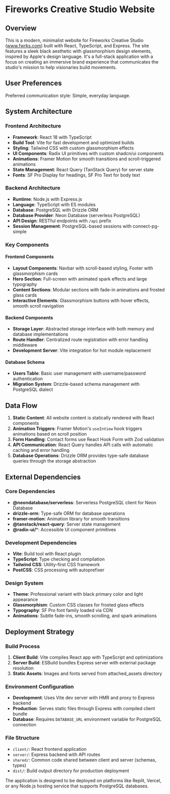# Fireworks Creative Studio Website

## Overview

This is a modern, minimalist website for Fireworks Creative Studio (www.fwrks.com) built with React, TypeScript, and Express. The site features a sleek black aesthetic with glassmorphism design elements, inspired by Apple's design language. It's a full-stack application with a focus on creating an immersive brand experience that communicates the studio's mission to help visionaries build movements.

## User Preferences

Preferred communication style: Simple, everyday language.

## System Architecture

### Frontend Architecture
- **Framework**: React 18 with TypeScript
- **Build Tool**: Vite for fast development and optimized builds
- **Styling**: Tailwind CSS with custom glassmorphism effects
- **UI Components**: Radix UI primitives with custom shadcn/ui components
- **Animations**: Framer Motion for smooth transitions and scroll-triggered animations
- **State Management**: React Query (TanStack Query) for server state
- **Fonts**: SF Pro Display for headings, SF Pro Text for body text

### Backend Architecture
- **Runtime**: Node.js with Express.js
- **Language**: TypeScript with ES modules
- **Database**: PostgreSQL with Drizzle ORM
- **Database Provider**: Neon Database (serverless PostgreSQL)
- **API Design**: RESTful endpoints with `/api` prefix
- **Session Management**: PostgreSQL-based sessions with connect-pg-simple

### Key Components

#### Frontend Components
- **Layout Components**: Navbar with scroll-based styling, Footer with glassmorphism cards
- **Hero Section**: Full-screen with animated spark effects and large typography
- **Content Sections**: Modular sections with fade-in animations and frosted glass cards
- **Interactive Elements**: Glassmorphism buttons with hover effects, smooth scroll navigation

#### Backend Components
- **Storage Layer**: Abstracted storage interface with both memory and database implementations
- **Route Handler**: Centralized route registration with error handling middleware
- **Development Server**: Vite integration for hot module replacement

#### Database Schema
- **Users Table**: Basic user management with username/password authentication
- **Migration System**: Drizzle-based schema management with PostgreSQL dialect

## Data Flow

1. **Static Content**: All website content is statically rendered with React components
2. **Animation Triggers**: Framer Motion's `useInView` hook triggers animations based on scroll position
3. **Form Handling**: Contact forms use React Hook Form with Zod validation
4. **API Communication**: React Query handles API calls with automatic caching and error handling
5. **Database Operations**: Drizzle ORM provides type-safe database queries through the storage abstraction

## External Dependencies

### Core Dependencies
- **@neondatabase/serverless**: Serverless PostgreSQL client for Neon Database
- **drizzle-orm**: Type-safe ORM for database operations
- **framer-motion**: Animation library for smooth transitions
- **@tanstack/react-query**: Server state management
- **@radix-ui/***: Accessible UI component primitives

### Development Dependencies
- **Vite**: Build tool with React plugin
- **TypeScript**: Type checking and compilation
- **Tailwind CSS**: Utility-first CSS framework
- **PostCSS**: CSS processing with autoprefixer

### Design System
- **Theme**: Professional variant with black primary color and light appearance
- **Glassmorphism**: Custom CSS classes for frosted glass effects
- **Typography**: SF Pro font family loaded via CDN
- **Animations**: Subtle fade-ins, smooth scrolling, and spark animations

## Deployment Strategy

### Build Process
1. **Client Build**: Vite compiles React app with TypeScript and optimizations
2. **Server Build**: ESBuild bundles Express server with external package resolution
3. **Static Assets**: Images and fonts served from attached_assets directory

### Environment Configuration
- **Development**: Uses Vite dev server with HMR and proxy to Express backend
- **Production**: Serves static files through Express with compiled client bundle
- **Database**: Requires `DATABASE_URL` environment variable for PostgreSQL connection

### File Structure
- `client/`: React frontend application
- `server/`: Express backend with API routes
- `shared/`: Common code shared between client and server (schemas, types)
- `dist/`: Build output directory for production deployment

The application is designed to be deployed on platforms like Replit, Vercel, or any Node.js hosting service that supports PostgreSQL databases.